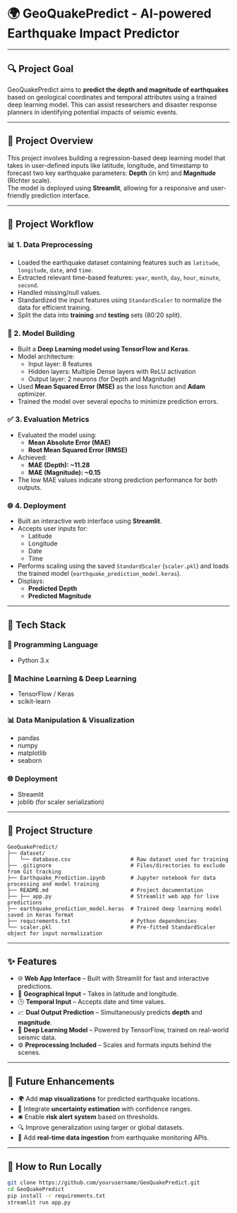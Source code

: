 # 🌍 GeoQuakePredict - AI-powered Earthquake Impact Predictor

---

## 🔍 Project Goal

GeoQuakePredict aims to **predict the depth and magnitude of earthquakes** based on geological coordinates and temporal attributes using a trained deep learning model. This can assist researchers and disaster response planners in identifying potential impacts of seismic events.

---

## 📌 Project Overview

This project involves building a regression-based deep learning model that takes in user-defined inputs like latitude, longitude, and timestamp to forecast two key earthquake parameters: **Depth** (in km) and **Magnitude** (Richter scale).  
The model is deployed using **Streamlit**, allowing for a responsive and user-friendly prediction interface.

---

## 🔁 Project Workflow

### 📊 1. Data Preprocessing
- Loaded the earthquake dataset containing features such as `latitude`, `longitude`, `date`, and `time`.
- Extracted relevant time-based features: `year`, `month`, `day`, `hour`, `minute`, `second`.
- Handled missing/null values.
- Standardized the input features using `StandardScaler` to normalize the data for efficient training.
- Split the data into **training** and **testing** sets (80:20 split).

### 🤖 2. Model Building
- Built a **Deep Learning model using TensorFlow and Keras**.
- Model architecture:
  - Input layer: 8 features
  - Hidden layers: Multiple Dense layers with ReLU activation
  - Output layer: 2 neurons (for Depth and Magnitude)
- Used **Mean Squared Error (MSE)** as the loss function and **Adam** optimizer.
- Trained the model over several epochs to minimize prediction errors.

### ✅ 3. Evaluation Metrics
- Evaluated the model using:
  - **Mean Absolute Error (MAE)**
  - **Root Mean Squared Error (RMSE)**
- Achieved:
  - **MAE (Depth): ~11.28**
  - **MAE (Magnitude): ~0.15**
- The low MAE values indicate strong prediction performance for both outputs.

### 🌐 4. Deployment
- Built an interactive web interface using **Streamlit**.
- Accepts user inputs for:
  - Latitude
  - Longitude
  - Date
  - Time
- Performs scaling using the saved `StandardScaler` (`scaler.pkl`) and loads the trained model (`earthquake_prediction_model.keras`).
- Displays:
  - **Predicted Depth**
  - **Predicted Magnitude**

---

## 🧰 Tech Stack

### 📌 Programming Language
- Python 3.x

### 🧠 Machine Learning & Deep Learning
- TensorFlow / Keras
- scikit-learn

### 📊 Data Manipulation & Visualization
- pandas
- numpy
- matplotlib
- seaborn

### 🌐 Deployment
- Streamlit
- joblib (for scaler serialization)

---

## 📁 Project Structure

```
GeoQuakePredict/
├── dataset/
│   └── database.csv                   # Raw dataset used for training
├── .gitignore                         # Files/directories to exclude from Git tracking
├── Earthquake_Prediction.ipynb        # Jupyter notebook for data processing and model training
├── README.md                          # Project documentation
├── ├── app.py                         # Streamlit web app for live predictions
├── earthquake_prediction_model.keras  # Trained deep learning model saved in Keras format
├── requirements.txt                   # Python dependencies
└── scaler.pkl                         # Pre-fitted StandardScaler object for input normalization

```


---

## ✨ Features

- 🌐 **Web App Interface** – Built with Streamlit for fast and interactive predictions.
- 📍 **Geographical Input** – Takes in latitude and longitude.
- 🕒 **Temporal Input** – Accepts date and time values.
- 📈 **Dual Output Prediction** – Simultaneously predicts **depth** and **magnitude**.
- 🧠 **Deep Learning Model** – Powered by TensorFlow, trained on real-world seismic data.
- ⚙️ **Preprocessing Included** – Scales and formats inputs behind the scenes.

---

## 🚀 Future Enhancements

- 🌍 Add **map visualizations** for predicted earthquake locations.
- 🧮 Integrate **uncertainty estimation** with confidence ranges.
- 🛎️ Enable **risk alert system** based on thresholds.
- 🔍 Improve generalization using larger or global datasets.
- 📡 Add **real-time data ingestion** from earthquake monitoring APIs.

---

## 🧪 How to Run Locally

```bash
git clone https://github.com/yourusername/GeoQuakePredict.git
cd GeoQuakePredict
pip install -r requirements.txt
streamlit run app.py



